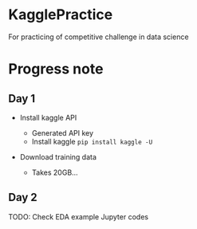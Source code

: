 # KagglePractice
For practicing of competitive challenge in data science

# Progress note
## Day 1

- Install kaggle API
  - Generated API key
  - Install kaggle `pip install kaggle -U`
  
- Download training data
  - Takes 20GB... 

## Day 2
TODO: Check EDA example Jupyter codes

